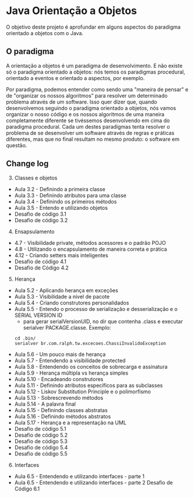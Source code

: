 
# Java Orientação a Objetos

O objetivo deste projeto é aprofundar em alguns aspectos do paradigma orientado a objetos com o Java.



## O paradigma
A orientação a objetos é um paradigma de desenvolvimento. E não existe só o paradigma orientado a objetos: nós temos os paradigmas procedural, orientado a eventos e orientado a aspectos, por exemplo.

Por paradigma, podemos entender como sendo uma "maneira de pensar" e de "organizar os nossos algoritmos” para resolver um determinado problema através de um software. Isso quer dizer que, quando desenvolvemos seguindo o paradigma orientado a objetos, nós vamos organizar o nosso código e os nossos algoritmos de uma maneira completamente diferente se tivéssemos desenvolvendo em cima do paradigma procedural. Cada um destes paradigmas tenta resolver o problema de se desenvolver um software através de regras e práticas diferentes, mas que no final resultam no mesmo produto: o software em questão.



## Change log
3. Classes e objetos
  - Aula 3.2 - Definindo a primeira classe
  - Aula 3.3 - Definindo atributos para uma classe
  - Aula 3.4 - Definindo os primeiros métodos
  - Aula 3.5 - Entendo e utilizando objetos
  - Desafio de código 3.1
  - Desafio de código 3.2

4. Ensapsulamento
  - 4.7 - Visibilidade private, métodos acessores e o padrão POJO
  - 4.8 - Utilizando o encapsulamento de maneira correta e prática
  - 4.12 - Criando setters mais inteligentes
  - Desafio de código 4.1
  - Desafio de Código 4.2

5. Herança
  - Aula 5.2 - Aplicando herança em exceções
  - Aula 5.3 - Visibilidade a nível de pacote
  - Aula 5.4 - Criando construtores personalidados
  - Aula 5.5 - Entendo o processo de serialização e desserialização e o SERIAL VERSION ID
    - para gerar serialVersionUID, no dir que contenha .class e executar serialver PACKAGE.classe. Exemplo:
    ```
    cd .bin/
    serialver br.com.ralph.tw.excecoes.ChassiInvalidoException
    ```
  - Aula 5.6 - Um pouco mais de herança
  - Aula 5.7 - Entendendo a visibilidade protected
  - Aula 5.8 - Entendendo os conceitos de sobrecarga e assinatura
  - Aula 5.9 - Herança múltipla vs herança simples
  - Aula 5.10 - Encadeando construtores
  - Aula 5.11 - Definindo atributos específicos para as subclasses
  - Aula 5.12 - Liskov Substitution Principle e o polimorfismo
  - Aula 5.13 - Sobrescrevendo métodos
  - Aula 5.14 - A palavra final
  - Aula 5.15 - Definindo classes abstratas
  - Aula 5.16 - Definindo métodos abstratos
  - Aula 5.17 - Herança e a representação na UML
  - Desafio de código 5.1
  - Desafio de código 5.2
  - Desafio de código 5.3
  - Desafio de código 5.4
  - Desafio de código 5.5

6. Interfaces
  - Aula 6.5 - Entendendo e utilizando interfaces - parte 1
  - Aula 6.5 - Entendendo e utilizando interfaces - parte 2
  Desafio de Código 6.1
